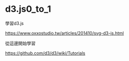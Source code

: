 # d3.js0_to_1
學習d3.js

https://www.oxxostudio.tw/articles/201410/svg-d3-js.html

從這邊開始學習

https://github.com/d3/d3/wiki/Tutorials
